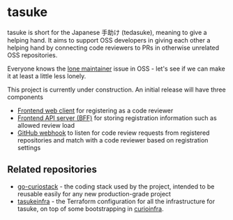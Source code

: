 # tasuke

tasuke is short for the Japanese 手助け (tedasuke), meaning to give a helping hand.
It aims to support OSS developers in giving each other a helping hand by
connecting code reviewers to PRs in otherwise unrelated OSS repositories.

Everyone knows the [lone maintainer](https://xkcd.com/2347/) issue in OSS -
let's see if we can make it at least a little less lonely.

This project is currently under construction. An initial release will have three
components

- [Frontend web client](./frontend/client) for registering as a code reviewer
- [Frontend API server (BFF)](./frontend/server/) for storing registration information such as allowed review load
- [GitHub webhook](./webhook/server) to listen for code review requests from registered repositories
  and match with a code reviewer based on registration settings

## Related repositories

- [go-curiostack](https://github.com/curioswitch/go-curiostack) - the coding stack used by
  the project, intended to be reusable easily for any new production-grade project
- [tasukeinfra](https://github.com/curioswitch/tasukeinfra) - the Terraform configuration
  for all the infrastructure for tasuke, on top of some bootstrapping in
  [curioinfra](https://github.com/curioswitch/curioinfra).
